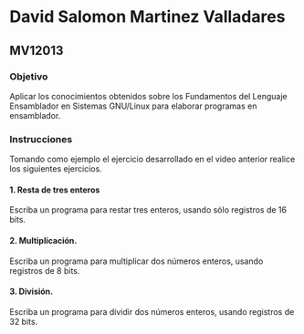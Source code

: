 # David Salomon Martinez Valladares
## MV12013

### Objetivo
Aplicar los conocimientos obtenidos sobre los Fundamentos del Lenguaje 
Ensamblador en Sistemas GNU/Linux para elaborar programas en ensamblador.
 
### Instrucciones
Tomando como ejemplo el ejercicio desarrollado en el video anterior 
realice los siguientes ejercicios.

#### 1. Resta de tres enteros 
Escriba un programa para restar tres enteros, usando sólo registros de 16 
bits.

#### 2. Multiplicación. 
Escriba un programa para multiplicar dos números enteros, usando 
registros de 8 bits.

#### 3. División. 
Escriba un programa para dividir dos números enteros, usando registros 
de 32 bits.

